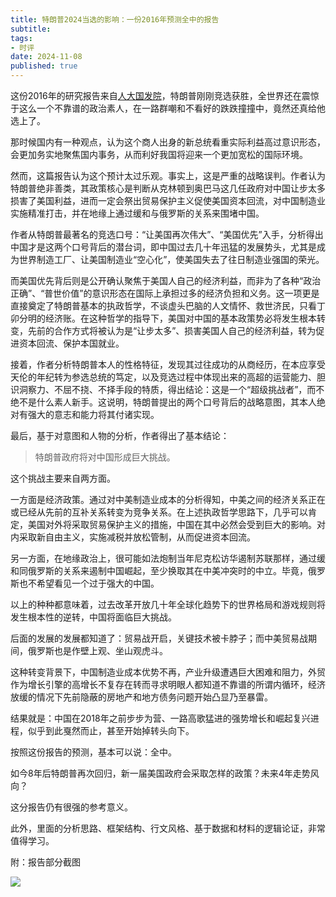 ```yaml
---
title: 特朗普2024当选的影响：一份2016年预测全中的报告
subtitle: 
tags: 
- 时评
date: 2024-11-08
published: true
---
```


这份2016年的研究报告来自[人大国发院](http://nads.ruc.edu.cn/zkcg/zcjb/index.htm)，特朗普刚刚竞选获胜，全世界还在震惊于这么一个不靠谱的政治素人，在一路群嘲和不看好的跌跌撞撞中，竟然还真给他选上了。

那时候国内有一种观点，认为这个商人出身的新总统看重实际利益高过意识形态，会更加务实地聚焦国内事务，从而利好我国将迎来一个更加宽松的国际环境。

然而，这篇报告认为这个预计太过乐观。事实上，这是严重的战略误判。作者认为特朗普绝非善类，其政策核心是判断从克林顿到奥巴马这几任政府对中国让步太多损害了美国利益，进而一定会祭出贸易保护主义促使美国资本回流，对中国制造业实施精准打击，并在地缘上通过缓和与俄罗斯的关系来围堵中国。

作者从特朗普最著名的竞选口号：“让美国再次伟大”、“美国优先”入手，分析得出中国才是这两个口号背后的潜台词，即中国过去几十年迅猛的发展势头，尤其是成为世界制造工厂、让美国制造业“空心化”，使美国失去了往日制造业强国的荣光。

而美国优先背后则是公开确认聚焦于美国人自己的经济利益，而非为了各种“政治正确”、“普世价值”的意识形态在国际上承担过多的经济负担和义务。这一项更是直接奠定了特朗普基本的执政哲学，不谈虚头巴脑的人文情怀、救世济民，只看丁卯分明的经济账。在这种哲学的指导下，美国对中国的基本政策势必将发生根本转变，先前的合作方式将被认为是“让步太多”、损害美国人自己的经济利益，转为促进资本回流、保护本国就业。

接着，作者分析特朗普本人的性格特征，发现其过往成功的从商经历，在本应享受天伦的年纪转为参选总统的笃定，以及竞选过程中体现出来的高超的运营能力、胆识洞察力、不屈不挠、不择手段的特质，得出结论：这是一个“超级挑战者”，而不绝不是什么素人新手。这说明，特朗普提出的两个口号背后的战略意图，其本人绝对有强大的意志和能力将其付诸实现。

最后，基于对意图和人物的分析，作者得出了基本结论：

> 特朗普政府将对中国形成巨大挑战。

这个挑战主要来自两方面。

一方面是经济政策。通过对中美制造业成本的分析得知，中美之间的经济关系正在或已经从先前的互补关系转变为竞争关系。在上述执政哲学思路下，几乎可以肯定，美国对外将采取贸易保护主义的措施，中国在其中必然会受到巨大的影响。对内采取新自由主义，实施减税并放松管制，从而促进资本回流。

另一方面，在地缘政治上，很可能如法炮制当年尼克松访华遏制苏联那样，通过缓和同俄罗斯的关系来遏制中国崛起，至少换取其在中美冲突时的中立。毕竟，俄罗斯也不希望看见一个过于强大的中国。

以上的种种都意味着，过去改革开放几十年全球化趋势下的世界格局和游戏规则将发生根本性的逆转，中国将面临巨大挑战。

后面的发展的发展都知道了：贸易战开启，关键技术被卡脖子；而中美贸易战期间，俄罗斯也是作壁上观、坐山观虎斗。

这种转变背景下，中国制造业成本优势不再，产业升级遭遇巨大困难和阻力，外贸作为增长引擎的高增长不复存在转而寻求明眼人都知道不靠谱的所谓内循环，经济放缓的情况下先前隐蔽的房地产和地方债务问题开始凸显乃至暴雷。

结果就是：中国在2018年之前步步为营、一路高歌猛进的强势增长和崛起复兴进程，似乎到此戛然而止，甚至开始掉转头向下。

按照这份报告的预测，基本可以说：全中。  

如今8年后特朗普再次回归，新一届美国政府会采取怎样的政策？未来4年走势风向？

这分报告仍有很强的参考意义。  

此外，里面的分析思路、框架结构、行文风格、基于数据和材料的逻辑论证，非常值得学习。


附：报告部分截图




![](https://img.liwuqiong.com/202411/202411100013418.webp)
